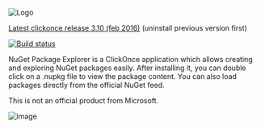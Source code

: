 ![Logo](https://cloud.githubusercontent.com/assets/5808377/11324261/06c2ccd8-912d-11e5-87e4-9898b2217baa.png)

[Latest clickonce release 3.10 (feb 2016)](https://npe.codeplex.com/downloads/get/clickOnce/NuGetPackageExplorer.application) (uninstall previous version first)


[![Build status](https://ci.appveyor.com/api/projects/status/nhowjp0e1w0225v7/branch/master?svg=true)](https://ci.appveyor.com/project/NuGetPackageExplorer/nugetpackageexplorer/branch/master)


NuGet Package Explorer is a ClickOnce application which allows creating and exploring NuGet packages easily. After installing it, you can double click on a .nupkg file to view the package content. You can also load packages directly from the official NuGet feed.

This is not an official product from Microsoft.

![image](https://cloud.githubusercontent.com/assets/5808377/11441139/59644e28-9509-11e5-9ec7-a17dd4fe6266.png)

